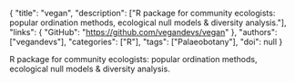 {
  "title": "vegan",
  "description": ["R package for community ecologists: popular ordination methods, ecological null models & diversity analysis."],
  "links": {
    "GitHub": "https://github.com/vegandevs/vegan"
  },
  "authors": ["vegandevs"],
  "categories": ["R"],
  "tags": ["Palaeobotany"],
  "doi": null
}

<!-- Generated by csv2md.R – do not edit by hand -->

R package for community ecologists: popular ordination methods, ecological null models & diversity analysis.